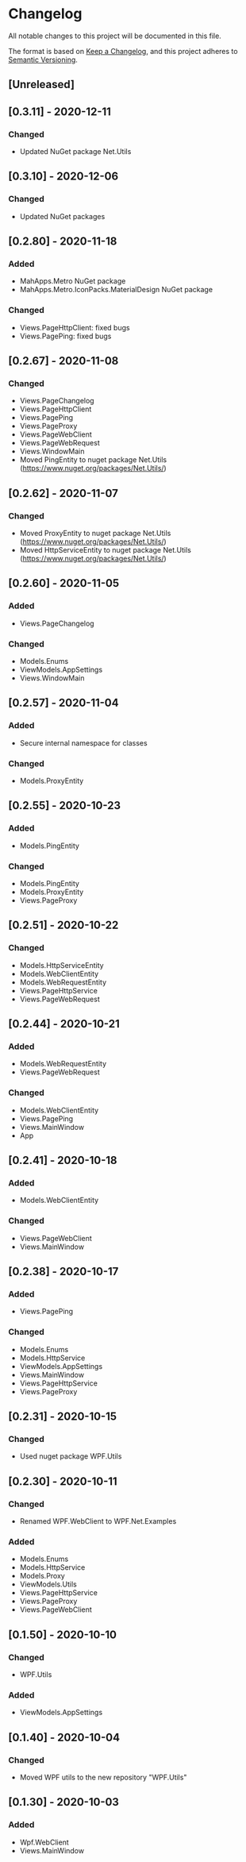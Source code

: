 # Changelog
All notable changes to this project will be documented in this file.

The format is based on [Keep a Changelog](https://keepachangelog.com/en/1.0.0/),
and this project adheres to [Semantic Versioning](https://semver.org/spec/v2.0.0.html).

## [Unreleased]

## [0.3.11] - 2020-12-11
### Changed
- Updated NuGet package Net.Utils

## [0.3.10] - 2020-12-06
### Changed
- Updated NuGet packages

## [0.2.80] - 2020-11-18
### Added
- MahApps.Metro NuGet package
- MahApps.Metro.IconPacks.MaterialDesign NuGet package
### Changed
- Views.PageHttpClient: fixed bugs
- Views.PagePing: fixed bugs

## [0.2.67] - 2020-11-08
### Changed
- Views.PageChangelog
- Views.PageHttpClient
- Views.PagePing
- Views.PageProxy
- Views.PageWebClient
- Views.PageWebRequest
- Views.WindowMain
- Moved PingEntity to nuget package Net.Utils (https://www.nuget.org/packages/Net.Utils/)

## [0.2.62] - 2020-11-07
### Changed
- Moved ProxyEntity to nuget package Net.Utils (https://www.nuget.org/packages/Net.Utils/)
- Moved HttpServiceEntity to nuget package Net.Utils (https://www.nuget.org/packages/Net.Utils/)

## [0.2.60] - 2020-11-05
### Added
- Views.PageChangelog
### Changed
- Models.Enums
- ViewModels.AppSettings
- Views.WindowMain

## [0.2.57] - 2020-11-04
### Added
- Secure internal namespace for classes
### Changed
- Models.ProxyEntity

## [0.2.55] - 2020-10-23
### Added
- Models.PingEntity
### Changed
- Models.PingEntity
- Models.ProxyEntity
- Views.PageProxy

## [0.2.51] - 2020-10-22
### Changed
- Models.HttpServiceEntity
- Models.WebClientEntity
- Models.WebRequestEntity
- Views.PageHttpService
- Views.PageWebRequest

## [0.2.44] - 2020-10-21
### Added
- Models.WebRequestEntity
- Views.PageWebRequest
### Changed
- Models.WebClientEntity
- Views.PagePing
- Views.MainWindow
- App

## [0.2.41] - 2020-10-18
### Added
- Models.WebClientEntity
### Changed
- Views.PageWebClient
- Views.MainWindow

## [0.2.38] - 2020-10-17
### Added
- Views.PagePing
### Changed
- Models.Enums
- Models.HttpService
- ViewModels.AppSettings
- Views.MainWindow
- Views.PageHttpService
- Views.PageProxy

## [0.2.31] - 2020-10-15
### Changed
- Used nuget package WPF.Utils

## [0.2.30] - 2020-10-11
### Changed
- Renamed WPF.WebClient to WPF.Net.Examples
### Added
- Models.Enums
- Models.HttpService
- Models.Proxy
- ViewModels.Utils
- Views.PageHttpService
- Views.PageProxy
- Views.PageWebClient

## [0.1.50] - 2020-10-10
### Changed
- WPF.Utils
### Added
- ViewModels.AppSettings

## [0.1.40] - 2020-10-04
### Changed
- Moved WPF utils to the new repository "WPF.Utils"

## [0.1.30] - 2020-10-03
### Added
- Wpf.WebClient
- Views.MainWindow
